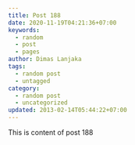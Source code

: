 ```yaml
---
title: Post 188
date: 2020-11-19T04:21:36+07:00
keywords:
  - random
  - post
  - pages
author: Dimas Lanjaka
tags:
  - random post
  - untagged
category:
  - random post
  - uncategorized
updated: 2013-02-14T05:44:22+07:00
---
```

This is content of post 188